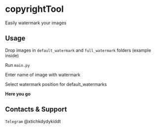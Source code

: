 # copyrightTool
Easily watermark your images

## Usage
Drop images in `default_watermark` and `full_watermark` folders (example inside)

Run `main.py`

Enter name of image with watermark 

Select watermark position for default_watermarks

**Here you go**

## Contacts & Support
`Telegram` @xtichkdydykiddt
